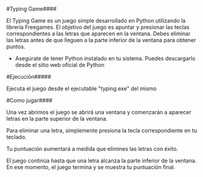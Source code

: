 #Typing Game####

El Typing Game es un juego simple desarrollado en Python utilizando la librería Freegames. El objetivo del juego es apuntar y presionar las teclas correspondientes a las letras que aparecen en la ventana. Debes eliminar las letras antes de que lleguen a la parte inferior de la ventana para obtener puntos.

- Asegúrate de tener Python instalado en tu sistema. Puedes descargarlo desde el sitio web oficial de Python 

#Ejecución#####

Ejecuta el juego desde el ejecutable "typing.exe" del mismo

#Como jugar####

Una vez abrimos el juego se abrirá una ventana y comenzarán a aparecer letras en la parte superior de la ventana.

Para eliminar una letra, simplemente presiona la tecla correspondiente en tu teclado.

Tu puntuación aumentará a medida que elimines las letras con éxito.

El juego continúa hasta que una letra alcanza la parte inferior de la ventana. En ese momento, el juego termina y se muestra tu puntuación final.
